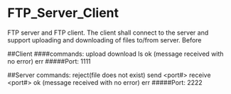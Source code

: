# FTP_Server_Client
FTP server and FTP client. The client shall connect to the server and support uploading and downloading of files to/from server. Before

##Client 
####commands:
	upload
	download
	ls
	ok (message received with no error)
	err
#####Port: 1111

##Server commands:
	reject(file does not exist)
	send <port#>
	receive <port#>
	<list of directories>
	ok (message received with no error)
	err
#####Port: 2222

